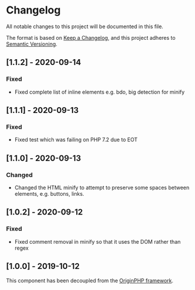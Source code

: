 # Changelog

All notable changes to this project will be documented in this file.

The format is based on [Keep a Changelog](https://keepachangelog.com/en/1.0.0/),
and this project adheres to [Semantic Versioning](https://semver.org/spec/v2.0.0.html).

## [1.1.2] - 2020-09-14

### Fixed

- Fixed complete list of inline elements e.g. bdo, big detection for minify

## [1.1.1] - 2020-09-13

### Fixed

- Fixed test which was failing on PHP 7.2 due to EOT

## [1.1.0] - 2020-09-13

### Changed

- Changed the HTML minify to attempt to preserve some spaces between elements, e.g. buttons, links.

## [1.0.2] - 2020-09-12

### Fixed

- Fixed comment removal in minify so that it uses the DOM rather than regex


## [1.0.0] - 2019-10-12

This component has been decoupled from the [OriginPHP framework](https://www.originphp.com/).